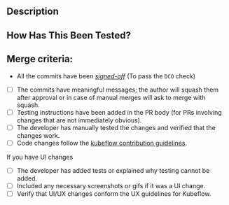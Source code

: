 <!--- Provide a general summary of your changes in the Title above -->

## Description
<!--- Describe your changes in detail -->
<!--- [UI] Include any screenshots of changed UI; Include any gifs if it was a flow / UX change -->

## How Has This Been Tested?
<!--- Please describe in detail how you tested your changes. -->
<!--- Include details of your testing environment, and the tests you ran to -->
<!--- see how your change affects other areas of the code, etc. -->

## Merge criteria:
<!--- This PR will be merged by any repository approver when it meets all the points in the checklist -->
- All the commits have been [_signed-off_](https://github.com/kubeflow/community/tree/master/dco-signoff-hook#signing-off-commits)  (To pass the `DCO` check)

<!--- Go over all the following points, and put an `x` in all the boxes that apply. -->
- [ ] The commits have meaningful messages; the author will squash them after approval or in case of manual merges will ask to merge with squash.
- [ ] Testing instructions have been added in the PR body (for PRs involving changes that are not immediately obvious).
- [ ] The developer has manually tested the changes and verified that the changes work.
- [ ] Code changes follow the [kubeflow contribution guidelines](https://www.kubeflow.org/docs/about/contributing/).

If you have UI changes

<!--- You can ignore these if you are doing Go Model Registry REST server, MR Python client, manifest, controller, internal logic, etc changes; aka non-UI / visual changes -->
- [ ] The developer has added tests or explained why testing cannot be added.
- [ ] Included any necessary screenshots or gifs if it was a UI change.
- [ ] Verify that UI/UX changes conform the UX guidelines for Kubeflow.
